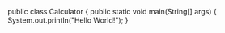 public class Calculator {
    public static void main(String[] args) {
        System.out.println("Hello World!"); 
    }
